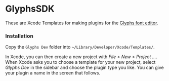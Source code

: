 # GlyphsSDK

These are Xcode Templates for making plugins for the [Glyphs font editor](http://glyphsapp.com/).

### Installation

Copy the `Glyphs Dev` folder into `~/Library/Developer/Xcode/Templates/`.

In Xcode, you can then create a new project with *File > New > Project ...*. When Xcode asks you to choose a template for your new project, select *Glyphs Dev* in the sidebar and choose the plugin type you like. You can give your plugin a name in the screen that follows.
